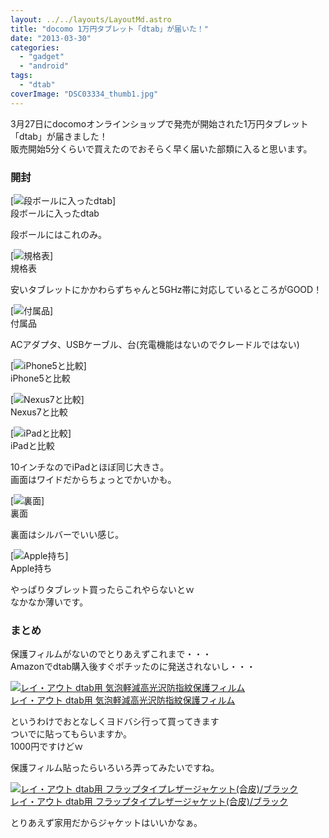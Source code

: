 ```yaml
---
layout: ../../layouts/LayoutMd.astro
title: "docomo 1万円タブレット「dtab」が届いた！"
date: "2013-03-30"
categories: 
  - "gadget"
  - "android"
tags: 
  - "dtab"
coverImage: "DSC03334_thumb1.jpg"
---
```


3月27日にdocomoオンラインショップで発売が開始された1万円タブレット「dtab」が届きました！  
販売開始5分くらいで買えたのでおそらく早く届いた部類に入ると思います。

### 開封

[![段ボールに入ったdtab](/archive/images/DSC03334_thumb.jpg "段ボールに入ったdtab")]  
段ボールに入ったdtab

段ボールにはこれのみ。

[![規格表](/archive/images/DSC03335_thumb.jpg "規格表")]  
規格表

安いタブレットにかかわらずちゃんと5GHz帯に対応しているところがGOOD！

[![付属品](/archive/images/DSC03339_thumb.jpg "付属品")]  
付属品

ACアダプタ、USBケーブル、台(充電機能はないのでクレードルではない)

[![iPhone5と比較](/archive/images/DSC03336_thumb.jpg "iPhone5と比較")]  
iPhone5と比較

[![Nexus7と比較](/archive/images/DSC03337_thumb.jpg "Nexus7と比較")]  
Nexus7と比較

[![iPadと比較](/archive/images/DSC03338_thumb.jpg "iPadと比較")]  
iPadと比較

10インチなのでiPadとほぼ同じ大きさ。  
画面はワイドだからちょっとでかいかも。

[![裏面](/archive/images/DSC03340_thumb.jpg "裏面")]  
裏面

裏面はシルバーでいい感じ。

[![Apple持ち](/archive/images/DSC03341_thumb.jpg "Apple持ち")]  
Apple持ち

やっぱりタブレット買ったらこれやらないとｗ  
なかなか薄いです。

### まとめ

保護フィルムがないのでとりあえずこれまで・・・  
Amazonでdtab購入後すぐポチッたのに発送されないし・・・

[![レイ・アウト dtab用 気泡軽減高光沢防指紋保護フィルム](/archive/images/51jHctkDnnL._SL160_.jpg)  
レイ・アウト dtab用 気泡軽減高光沢防指紋保護フィルム  
](https://www.amazon.co.jp/exec/obidos/ASIN/B00C0PQ3MW/mizuka123-22/ref=nosim)

というわけでおとなしくヨドバシ行って買ってきます  
ついでに貼ってもらいますか。  
1000円ですけどｗ

保護フィルム貼ったらいろいろ弄ってみたいですね。

[![レイ・アウト dtab用 フラップタイプレザージャケット(合皮)/ブラック](/archive/images/41eU1ztF3zL._SL160_.jpg)  
レイ・アウト dtab用 フラップタイプレザージャケット(合皮)/ブラック  
](https://www.amazon.co.jp/exec/obidos/ASIN/B00C0PQ2VY/mizuka123-22/ref=nosim)

とりあえず家用だからジャケットはいいかなぁ。
